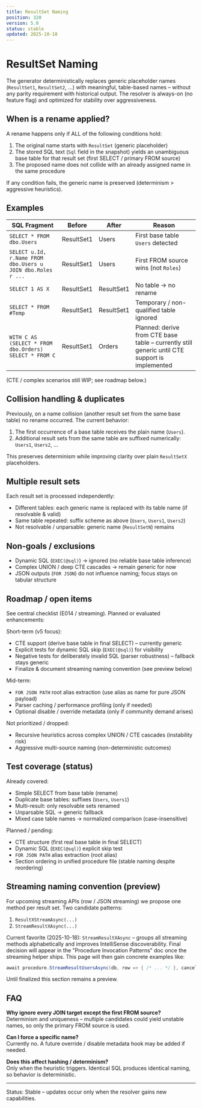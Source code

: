 ```yaml
---
title: ResultSet Naming
position: 320
version: 5.0
status: stable
updated: 2025-10-18
---
```


# ResultSet Naming

The generator deterministically replaces generic placeholder names (`ResultSet1`, `ResultSet2`, …) with meaningful, table-based names – without any parity requirement with historical output. The resolver is always-on (no feature flag) and optimized for stability over aggressiveness.

## When is a rename applied?

A rename happens only if ALL of the following conditions hold:

1. The original name starts with `ResultSet` (generic placeholder)
2. The stored SQL text (`Sql` field in the snapshot) yields an unambiguous base table for that result set (first SELECT / primary FROM source)
3. The proposed name does not collide with an already assigned name in the same procedure

If any condition fails, the generic name is preserved (determinism > aggressive heuristics).

## Examples

| SQL Fragment                                                | Before     | After      | Reason                                                                                         |
| ----------------------------------------------------------- | ---------- | ---------- | ---------------------------------------------------------------------------------------------- |
| `SELECT * FROM dbo.Users`                                   | ResultSet1 | Users      | First base table `Users` detected                                                              |
| `SELECT u.Id, r.Name FROM dbo.Users u JOIN dbo.Roles r ...` | ResultSet1 | Users      | First FROM source wins (not `Roles`)                                                           |
| `SELECT 1 AS X`                                             | ResultSet1 | ResultSet1 | No table → no rename                                                                           |
| `SELECT * FROM #Temp`                                       | ResultSet1 | ResultSet1 | Temporary / non-qualified table ignored                                                        |
| `WITH C AS (SELECT * FROM dbo.Orders) SELECT * FROM C`      | ResultSet1 | Orders     | Planned: derive from CTE base table – currently still generic until CTE support is implemented |

(CTE / complex scenarios still WIP; see roadmap below.)

## Collision handling & duplicates

Previously, on a name collision (another result set from the same base table) no rename occurred. The current behavior:

1. The first occurrence of a base table receives the plain name (`Users`).
2. Additional result sets from the same table are suffixed numerically: `Users1`, `Users2`, …

This preserves determinism while improving clarity over plain `ResultSetX` placeholders.

## Multiple result sets

Each result set is processed independently:

- Different tables: each generic name is replaced with its table name (if resolvable & valid)
- Same table repeated: suffix scheme as above (`Users`, `Users1`, `Users2`)
- Not resolvable / unparsable: generic name (`ResultSetN`) remains

## Non-goals / exclusions

- Dynamic SQL (`EXEC(@sql)`) → ignored (no reliable base table inference)
- Complex UNION / deep CTE cascades → remain generic for now
- JSON outputs (`FOR JSON`) do not influence naming; focus stays on tabular structure

## Roadmap / open items

See central checklist (E014 / streaming). Planned or evaluated enhancements:

Short-term (v5 focus):

- CTE support (derive base table in final SELECT) – currently generic
- Explicit tests for dynamic SQL skip (`EXEC(@sql)`) for visibility
- Negative tests for deliberately invalid SQL (parser robustness) – fallback stays generic
- Finalize & document streaming naming convention (see preview below)

Mid-term:

- `FOR JSON PATH` root alias extraction (use alias as name for pure JSON payload)
- Parser caching / performance profiling (only if needed)
- Optional disable / override metadata (only if community demand arises)

Not prioritized / dropped:

- Recursive heuristics across complex UNION / CTE cascades (instability risk)
- Aggressive multi-source naming (non-deterministic outcomes)

## Test coverage (status)

Already covered:

- Simple SELECT from base table (rename)
- Duplicate base tables: suffixes (`Users`, `Users1`)
- Multi-result: only resolvable sets renamed
- Unparsable SQL → generic fallback
- Mixed case table names → normalized comparison (case-insensitive)

Planned / pending:

- CTE structure (first real base table in final SELECT)
- Dynamic SQL (`EXEC(@sql)`) explicit skip test
- `FOR JSON PATH` alias extraction (root alias)
- Section ordering in unified procedure file (stable naming despite reordering)

## Streaming naming convention (preview)

For upcoming streaming APIs (row / JSON streaming) we propose one method per result set. Two candidate patterns:

1. `ResultXStreamAsync(...)`
2. `StreamResultXAsync(...)`

Current favorite (2025-10-18): `StreamResultXAsync` – groups all streaming methods alphabetically and improves IntelliSense discoverability. Final decision will appear in the "Procedure Invocation Patterns" doc once the streaming helper ships. This page will then gain concrete examples like:

```csharp
await procedure.StreamResultUsersAsync(db, row => { /* ... */ }, cancellationToken);
```

Until finalized this section remains a preview.

## FAQ

**Why ignore every JOIN target except the first FROM source?**  
Determinism and uniqueness – multiple candidates could yield unstable names, so only the primary FROM source is used.

**Can I force a specific name?**  
Currently no. A future override / disable metadata hook may be added if needed.

**Does this affect hashing / determinism?**  
Only when the heuristic triggers. Identical SQL produces identical naming, so behavior is deterministic.

---

Status: Stable – updates occur only when the resolver gains new capabilities.
